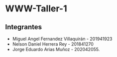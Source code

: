 # WWW-Taller-1
## Integrantes
- Miguel Angel Fernandez Villaquirán - 201941923
- Nelson Daniel Herrera Rey - 201841270
- Jorge Eduardo Arias Muñoz - 202042055.
